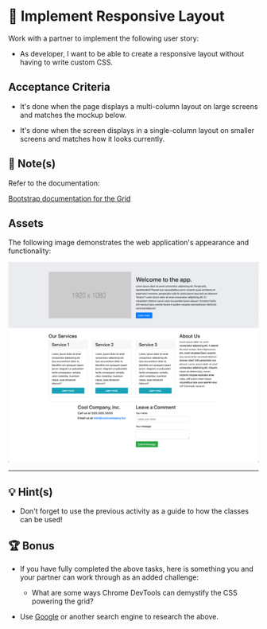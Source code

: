 # 📖 Implement Responsive Layout

Work with a partner to implement the following user story:

* As developer, I want to be able to create a responsive layout without having to write custom CSS.

## Acceptance Criteria

* It's done when the page displays a multi-column layout on large screens and matches the mockup below.

* It's done when the screen displays in a single-column layout on smaller screens and matches how it looks currently.

## 📝 Note(s)

Refer to the documentation: 

[Bootstrap documentation for the Grid](https://getbootstrap.com/docs/4.5/layout/grid/)

## Assets

The following image demonstrates the web application's appearance and functionality:

![The solution shows a page layout with multiple rows and columns using Bootstrap's grid system.](./Images/01-solved-screenshot.png)

---

## 💡 Hint(s)

* Don't forget to use the previous activity as a guide to how the classes can be used!

## 🏆 Bonus

* If you have fully completed the above tasks, here is something you and your partner can work through as an added challenge:

  * What are some ways Chrome DevTools can demystify the CSS powering the grid?

* Use [Google](https://www.google.com) or another search engine to research the above.
